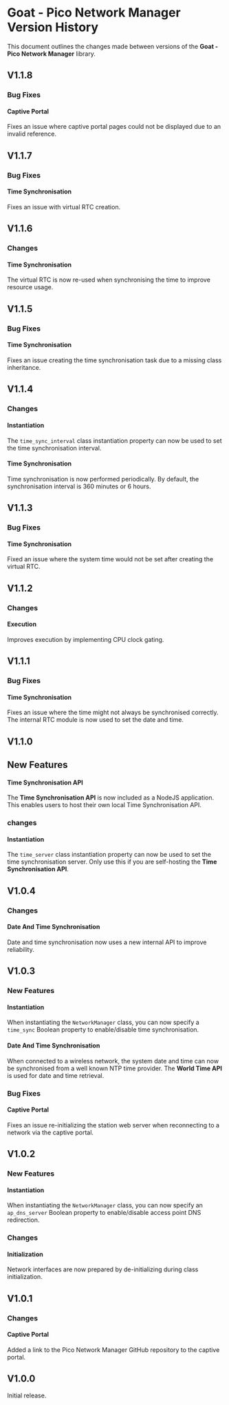 # Goat - Pico Network Manager Version History

This document outlines the changes made between versions of the **Goat - Pico Network Manager** library.

## V1.1.8

### Bug Fixes

#### Captive Portal

Fixes an issue where captive portal pages could not be displayed due to an invalid reference.

## V1.1.7

### Bug Fixes

#### Time Synchronisation

Fixes an issue with virtual RTC creation.

## V1.1.6

### Changes

#### Time Synchronisation

The virtual RTC is now re-used when synchronising the time to improve resource usage.

## V1.1.5

### Bug Fixes

#### Time Synchronisation

Fixes an issue creating the time synchronisation task due to a missing class inheritance.

## V1.1.4

### Changes

#### Instantiation

The `time_sync_interval` class instantiation property can now be used to set the time synchronisation interval.

#### Time Synchronisation

Time synchronisation is now performed periodically. By default, the synchronisation interval is 360 minutes or 6 hours.

## V1.1.3

### Bug Fixes

#### Time Synchronisation

Fixed an issue where the system time would not be set after creating the virtual RTC.

## V1.1.2

### Changes

#### Execution

Improves execution by implementing CPU clock gating.

## V1.1.1

### Bug Fixes

#### Time Synchronisation

Fixes an issue where the time might not always be synchronised correctly. The internal RTC module is now used to set the date and time.

## V1.1.0

## New Features

#### Time Synchronisation API

The **Time Synchronisation API** is now included as a NodeJS application. This enables users to host their own local Time Synchronisation API.

### changes

#### Instantiation

The `time_server` class instantiation property can now be used to set the time synchronisation server. Only use this if you are self-hosting the **Time Synchronisation API**.

## V1.0.4

### Changes

#### Date And Time Synchronisation

Date and time synchronisation now uses a new internal API to improve reliability.

## V1.0.3

### New Features

#### Instantiation

When instantiating the `NetworkManager` class, you can now specify a `time_sync` Boolean property to enable/disable time synchronisation.

#### Date And Time Synchronisation

When connected to a wireless network, the system date and time can now be synchronised from a well known NTP time provider. The **World Time API** is used for date and time retrieval.

### Bug Fixes

#### Captive Portal

Fixes an issue re-initializing the station web server when reconnecting to a network via the captive portal.

## V1.0.2

### New Features

#### Instantiation

When instantiating the `NetworkManager` class, you can now specify an `ap_dns_server` Boolean property to enable/disable access point DNS redirection.

### Changes

#### Initialization

Network interfaces are now prepared by de-initializing during class initialization.

## V1.0.1

### Changes

#### Captive Portal

Added a link to the Pico Network Manager GitHub repository to the captive portal.

## V1.0.0

Initial release.
